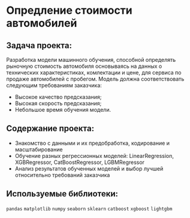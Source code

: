 # Опредление стоимости автомобилей

## Задача проекта:
Разработка модели машинного обучения, способной определять рыночную стоимость автомобиля основываясь на данных о технических характеристиках, комлектации и цене, для сервиса по продаже автомобилей с пробегом. Модель должна соответствовать следующим требованиям заказчика:
- Высокое качество предсказания;
- Высокая скорость предсказания;
- Небольшое время обучения модели. 

## Содержание проекта:
- Знакомство с данными и их предобработка, кодирование и масштабирование
- Обучение разных регрессионных моделей: LinearRegression, XGBRegressor, CatBoostRegressor, LGBMRegressor
- Анализ результатов обученных моделей и выбор лучшей относительно требований заказчика


## Используемые библиотеки:
```pandas```  ```matplotlib``` ```numpy``` ```seaborn``` ```sklearn``` ```catboost``` ```xgboost``` ```lightgbm```

